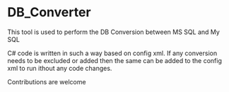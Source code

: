 # DB_Converter
This tool is used to perform the DB Conversion between MS SQL and My SQL

C# code is written in such a way based on config xml. If any conversion needs to be excluded or added then the same can be added to the config xml to run ithout any code changes.

Contributions are welcome
